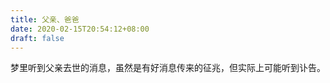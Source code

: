 ```yaml
---
title: 父亲、爸爸
date: 2020-02-15T20:54:12+08:00
draft: false
---
```


梦里听到父亲去世的消息，虽然是有好消息传来的征兆，但实际上可能听到讣告。